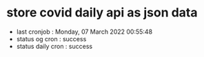# store covid daily api as json data

- last cronjob : Monday, 07 March 2022 00:55:48
- status og cron : success
- status daily cron : success
      
      